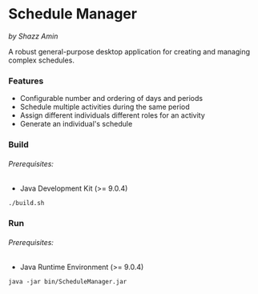 Schedule Manager
================
*by Shazz Amin*

A robust general-purpose desktop application for creating and managing complex schedules.

### Features
* Configurable number and ordering of days and periods
* Schedule multiple activities during the same period
* Assign different individuals different roles for an activity
* Generate an individual's schedule

### Build
###### Prerequisites:
* Java Development Kit (>= 9.0.4)

`./build.sh`

### Run
###### Prerequisites:
* Java Runtime Environment (>= 9.0.4)

`java -jar bin/ScheduleManager.jar`
